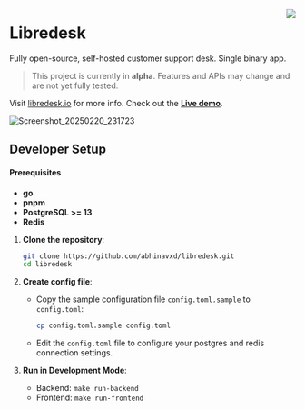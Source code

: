 <a href="https://zerodha.tech"><img src="https://zerodha.tech/static/images/github-badge.svg" align="right" /></a>


# Libredesk

Fully open-source, self-hosted customer support desk. Single binary app.

> This project is currently in **alpha**. Features and APIs may change and are not yet fully tested.

Visit [libredesk.io](https://libredesk.io) for more info. Check out the [**Live demo**](https://demo.libredesk.io/).

![Screenshot_20250220_231723](https://github.com/user-attachments/assets/55e0ec68-b624-4442-8387-6157742da253)


## Developer Setup

#### Prerequisites

- **go**
- **pnpm**
- **PostgreSQL >= 13**
- **Redis**

1. **Clone the repository**:

   ```bash
   git clone https://github.com/abhinavxd/libredesk.git
   cd libredesk
   ```

2. **Create config file**:

   - Copy the sample configuration file `config.toml.sample` to `config.toml`:
    
       ```bash
       cp config.toml.sample config.toml
       ```
   - Edit the `config.toml` file to configure your postgres and redis connection settings.

3. **Run in Development Mode**:

   - Backend: `make run-backend`
   - Frontend: `make run-frontend`

